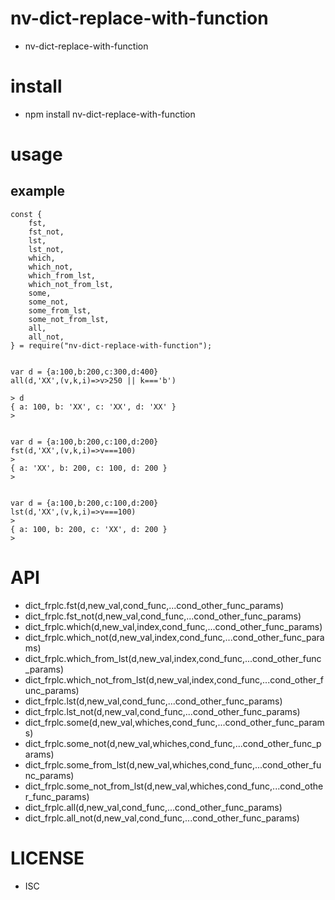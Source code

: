 nv-dict-replace-with-function
============
- nv-dict-replace-with-function


install
=======
- npm install nv-dict-replace-with-function

usage
=====

example
-------

    const {
        fst,
        fst_not,
        lst,
        lst_not,
        which,
        which_not,
        which_from_lst,
        which_not_from_lst,
        some,
        some_not,
        some_from_lst,
        some_not_from_lst,
        all,
        all_not,
    } = require("nv-dict-replace-with-function");
    
    
    var d = {a:100,b:200,c:300,d:400}
    all(d,'XX',(v,k,i)=>v>250 || k==='b')

    > d
    { a: 100, b: 'XX', c: 'XX', d: 'XX' }
    >


    var d = {a:100,b:200,c:100,d:200}
    fst(d,'XX',(v,k,i)=>v===100)
    >
    { a: 'XX', b: 200, c: 100, d: 200 }
    >


    var d = {a:100,b:200,c:100,d:200}
    lst(d,'XX',(v,k,i)=>v===100)
    >
    { a: 100, b: 200, c: 'XX', d: 200 }
    >

API
====

- dict\_frplc.fst(d,new\_val,cond\_func,...cond\_other\_func\_params)
- dict\_frplc.fst\_not(d,new\_val,cond\_func,...cond\_other\_func\_params)
- dict\_frplc.which(d,new\_val,index,cond\_func,...cond\_other\_func\_params)
- dict\_frplc.which\_not(d,new\_val,index,cond\_func,...cond\_other\_func\_params)
- dict\_frplc.which\_from\_lst(d,new\_val,index,cond\_func,...cond\_other\_func\_params)
- dict\_frplc.which\_not\_from\_lst(d,new\_val,index,cond\_func,...cond\_other\_func\_params)
- dict\_frplc.lst(d,new\_val,cond\_func,...cond\_other\_func\_params)
- dict\_frplc.lst\_not(d,new\_val,cond\_func,...cond\_other\_func\_params)
- dict\_frplc.some(d,new\_val,whiches,cond\_func,...cond\_other\_func\_params)
- dict\_frplc.some\_not(d,new\_val,whiches,cond\_func,...cond\_other\_func\_params)
- dict\_frplc.some\_from\_lst(d,new\_val,whiches,cond\_func,...cond\_other\_func\_params)
- dict\_frplc.some\_not\_from\_lst(d,new\_val,whiches,cond\_func,...cond\_other\_func\_params)
- dict\_frplc.all(d,new\_val,cond\_func,...cond\_other\_func\_params)
- dict\_frplc.all\_not(d,new\_val,cond\_func,...cond\_other\_func\_params)

LICENSE
=======
- ISC

